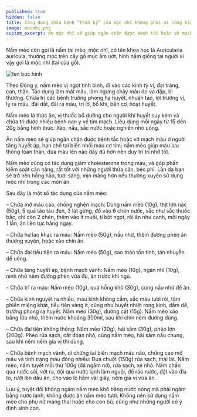 ```yaml
---
published: true
hidden: false
title: Công dụng chữa bệnh “thần kỳ” của mộc nhĩ không phải ai cũng biết
image: mocnhi.png
custom_excerpt: Ăn mộc nhĩ sẽ giúp ngăn chặn được bệnh tắc hoặc vỡ mạch máu ở người tăng huyết áp, hạn chế tai biến nhồi máu cơ tim.
---
```


Nấm mèo còn gọi là nấm tai mèo, mộc nhĩ, có tên khoa học là Auricularia auricula, thường mọc trên cây gỗ mục ẩm ướt, hình nấm giống tai người vì vậy gọi là mộc nhĩ (tai của gỗ).

![ten buc hinh](https://static.phunugiadinh.vn/wp-content/uploads/2017/10/1107-2T.png "ten buc hinh")

Theo Đông y, nấm mèo vị ngọt tính bình, đi vào các kinh tỳ vị, đại tràng, can, thận. Tác dụng làm mát máu, làm ngừng chảy máu do va đập, bị thương. Chữa trị các bệnh trường phong hạ huyết, nhuận táo, lợi trường vị, lỵ ra máu, đái dắt, đái ra máu, trị lở, bổ khí, bền cơ, hoạt huyết.

Nấm mèo là thức ăn, vị thuốc bổ dưỡng cho người khí huyết suy kém và chữa trị được nhiều bệnh nan y về tim mạch. Liều dùng mỗi ngày từ 15 đến 20g bằng hình thức: Xào, nấu, sắc nước hoặc nghiền nhỏ uống.

Ăn nấm mèo sẽ giúp ngăn chặn được bệnh tắc hoặc vỡ mạch máu ở người tăng huyết áp, hạn chế tai biến nhồi máu cơ tim; nấm mèo giúp máu lưu thông toàn thân, đưa máu lên não đầy đủ hơn nên duy trì trí nhớ tốt.

Nấm mèo cũng có tác dụng giảm cholesterone trong máu, và góp phần kiểm soát cân nặng, rất tốt với những người thừa cân, béo phì. Làn da bạn sẽ trở nên hồng hào, tươi sáng, mịn màng hơn nếu thường xuyên sử dụng mộc nhĩ trong các món ăn.

 Sau đây là một số tác dụng của nấm mèo:

– Chữa mỡ máu cao, chống nghẽn mạch: Dùng nấm mèo (10g), thịt lợn nạc (50g), 5 quả táo tàu đen, 3 lát gừng, đổ vào 6 chén nước, sắc như sắc thuốc bắc, chỉ còn 2 chén, thêm vào ít muối, tí bột ngọt, rồi ăn như canh, mỗi ngày 1 lần, ăn liên tục hằng ngày.

– Chữa hư lao khạc ra máu: Nấm mèo (50g), nấu nhừ, thêm đường phèn ăn thường xuyên, hoặc xào chín ăn.

– Chữa đại tiểu tiện ra máu: Nấm mèo (50g), sao thán tồn tính, tán nhuyễn để uống.

– Chữa tăng huyết áp, bệnh mạch vành: Nấm mèo (10g), ngân nhĩ (10g), ninh nhừ nêm đường phèn vừa đủ, ăn trước khi ngủ.

– Chữa trĩ ra máu: Nấm mèo (10g), quả hồng khô (30g), cùng nấu nhừ để ăn.

– Chữa kinh nguyệt ra nhiều, máu kinh không cầm, sắc màu tươi rói, tâm phiền miệng khát, tiểu tiện vàng ít, cũng như huyết nhiệt rong kinh, dầm dề, trường phong ra huyết: Nấm mèo (30g), đường cát (15g). Nấm mèo xào bằng lửa nhỏ, thêm nước khoảng 300ml, sau khi chín nêm đường dùng.

– Chữa đại tiện không thông: Nấm mèo (30g), hải sâm (30g), phèo lợn (200g). Phèo rửa sạch, cắt đoạn nhỏ, cùng nấm mèo, hải sâm nấu chung, sau khi nêm nếm gia vị thì dùng.

– Chữa bệnh mạch vành, di chứng tai biến mạch máu não, chứng cao mỡ máu và tình trạng máu đông nhiều: Dưa chuột (150g) rửa sạch, thái lát. Nấm mèo, nấm tuyết mỗi thứ 100g (đã ngâm nở), rửa sạch, xé nhỏ. Nấm chần qua nước sôi, vớt ra, dội qua nước lạnh làm nguội, để ráo nước, đặt vào đĩa to, rưới lên dầu ăn, cho vào lò hầm vài giây, nêm gia vị vừa ăn.

Lưu ý, tuyệt đối không ngâm nấm mèo khô bằng nước nóng mà phải ngâm bằng nước lạnh, không được ăn nấm mèo tươi. Không nên sử dụng nấm mèo cho phụ nữ mang thai hoặc cho con bú, cũng như những người có ý định sinh con.